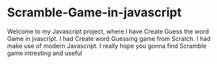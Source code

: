 # Scramble-Game-in-javascript
Welcome to my Javascript project, where I have Create Guess the word Game in jvascript. I had Create word Guessing game from Scratch.
I had make use of modern Javascript. I really hope you gonna find Scramble game intresting and useful
